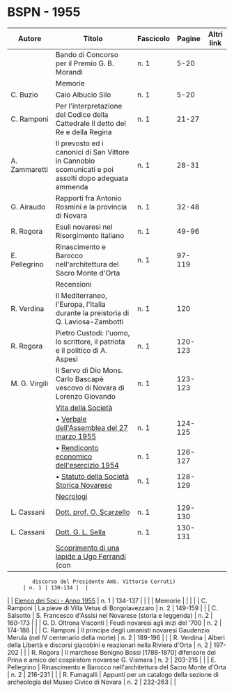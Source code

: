 # BSPN - 1955

| Autore                                                   | Titolo                                                                                               | Fascicolo | Pagine  | Altri link |
|----------------------------------------------------------|------------------------------------------------------------------------------------------------------|-----------|---------|------------|
|                                                          | Bando di Concorso per il Premio G. B. Morandi                                                        | n. 1      | 5-20    |            |
|                                                          | Memorie                                                                                              |           |         |            |
| C. Buzio                                                 | Caio Albucio Silo                                                                                    | n. 1      | 5-20    |            |
| C. Ramponi                                               | Per l'interpretazione del Codice della Cattedrale Il detto del Re e della Regina                     | n. 1      | 21-27   |            |
| A. Zammaretti                                            | Il prevosto ed i canonici di San Vittore in Cannobio scomunicati e poi assolti dopo adeguata ammenda | n. 1      | 28-31   |            |
| G. Airaudo                                               | Rapporti fra Antonio Rosmini e la provincia di Novara                                                | n. 1      | 32-48   |            |
| R. Rogora                                                | Esuli novaresi nel Risorgimento italiano                                                             | n. 1      | 49-96   |            |
| E. Pellegrino                                            | Rinascimento e Barocco nell'architettura del Sacro Monte d'Orta                                      | n. 1      | 97-119  |            |
|                                                          | Recensioni                                                                                           |           |         |            |
| R. Verdina                                               | Il Mediterraneo, l'Europa, l'Italia durante la preistoria di Q. Laviosa-Zambotti                     | n. 1      | 120     |            |
| R. Rogora                                                | Pietro Custodi: l'uomo, lo scrittore, il patriota e il politico di A. Aspesi                         | n. 1      | 120-123 |            |
| M. G. Virgili                                            | Il Servo di Dio Mons. Carlo Bascapè vescovo di Novara di Lorenzo Giovando                            | n. 1      | 123-123 |            |
|                                                          | [Vita della Società](http://www.ssno.it/BSPNo/bspn_vita55.html#550)                                  |           |         |            |
|                                                          | • [Verbale dell'Assemblea del 27 marzo 1955](http://www.ssno.it/BSPNo/bspn_vita55.html#551)     | n. 1                                                                                                 | 124-125   |         |
|                                                          | • [Rendiconto economico dell'esercizio 1954](http://www.ssno.it/BSPNo/bspn_vita55.html#552)     | n. 1                                                                                                 | 126-127   |         |
|                                                          | • [Statuto della Società Storica Novarese](http://www.ssno.it/BSPNo/bspn_vita55.html#553) | n. 1                                                                                                 | 128-129   |         |
|                                                          | [Necrologi](http://www.ssno.it/BSPNo/bspn_vita55.html#554)                                           |           |         |            |
| L. Cassani                                               | [Dott. prof. O. Scarzello](http://www.ssno.it/BSPNo/bspn_vita55.html#555)                            | n. 1      | 129-130 |            |
| L. Cassani                                               | [Dott. G. L. Sella](http://www.ssno.it/BSPNo/bspn_vita55.html#556)                                   | n. 1      | 130-131 |            |
|                                                          | [Scoprimento di una lapide a Ugo Ferrandi](http://www.ssno.it/BSPNo/bspn_vita55.html#557) (con       

            discorso del Presidente Amb. Vittorio Cerruti)
         | n. 1 | 130-134 |  |

| | [Elenco dei Soci - Anno 1955](http://www.ssno.it/SSN/ssn_soci1955.html) | n. 1 | 134-137 | |
| | Memorie | | | |
| C. Ramponi | La pieve di Villa Vetus di Borgolavezzaro | n. 2 | 149-159 | |
| C. Salsotto | S. Francesco d'Assisi nel Novarese (storia e leggenda) | n. 2 | 160-173 | |
| G. D. Oltrona Visconti | Feudi novaresi agli inizi del '700 | n. 2 | 174-188 | |
| C. Ramponi | Il principe degli umanisti novaresi Gaudenzio Merula (nel IV centenario della morte) | n. 2 | 189-196 | |
| R. Verdina | Alberi della Libertà e discorsi giacobini e reazionari nella Riviera d'Orta | n. 2 | 197-202 | |
| R. Rogora | Il marchese Benigno Bossi [1788-1870] difensore del Prina e amico del cospiratore novarese G. Vismara | n. 2 | 203-215 | |
| E. Pellegrino | Rinascimento e Barocco nell'architettura del Sacro Monte d'Orta | n. 2 | 216-231 | |
| R. Fumagalli | Appunti per un catalogo della sezione di archeologia del Museo Civico di Novara | n. 2 | 232-263 | |

